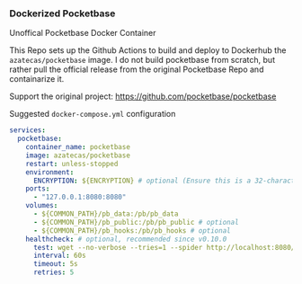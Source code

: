 ### Dockerized Pocketbase

Unoffical Pocketbase Docker Container

This Repo sets up the Github Actions to build and deploy to Dockerhub the `azatecas/pocketbase` image.
I do not build pocketbase from scratch, but rather pull the official release from the original Pocketbase Repo and containarize it.

Support the original project: https://github.com/pocketbase/pocketbase

Suggested `docker-compose.yml` configuration

```yml
services:
  pocketbase:
    container_name: pocketbase
    image: azatecas/pocketbase
    restart: unless-stopped
    environment:
      ENCRYPTION: ${ENCRYPTION} # optional (Ensure this is a 32-character long encryption key https://pocketbase.io/docs/going-to-production/#enable-settings-encryption)
    ports:
      - "127.0.0.1:8080:8080"
    volumes:
      - ${COMMON_PATH}/pb_data:/pb/pb_data
      - ${COMMON_PATH}/pb_public:/pb/pb_public # optional
      - ${COMMON_PATH}/pb_hooks:/pb/pb_hooks # optional
    healthcheck: # optional, recommended since v0.10.0
      test: wget --no-verbose --tries=1 --spider http://localhost:8080/api/health || exit 1
      interval: 60s
      timeout: 5s
      retries: 5
```
